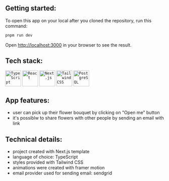 ## Getting started:

To open this app on your local after you cloned the repository, run this command:

```bash
pnpm run dev
```

Open [http://localhost:3000](http://localhost:3000) in your browser to see the result.

## Tech stack:

<div >
	<code><img width="50" src="https://user-images.githubusercontent.com/25181517/183890598-19a0ac2d-e88a-4005-a8df-1ee36782fde1.png" alt="TypeScript" title="TypeScript"/></code>
	<code><img width="50" src="https://user-images.githubusercontent.com/25181517/183897015-94a058a6-b86e-4e42-a37f-bf92061753e5.png" alt="React" title="React"/></code>
	<code><img width="50" src="https://github.com/marwin1991/profile-technology-icons/assets/136815194/5f8c622c-c217-4649-b0a9-7e0ee24bd704" alt="Next.js" title="Next.js"/></code>
	<code><img width="50" src="https://user-images.githubusercontent.com/25181517/202896760-337261ed-ee92-4979-84c4-d4b829c7355d.png" alt="Tailwind CSS" title="Tailwind CSS"/></code>
	<code><img width="50" src="https://user-images.githubusercontent.com/25181517/117208740-bfb78400-adf5-11eb-97bb-09072b6bedfc.png" alt="PostgreSQL" title="PostgreSQL"/></code>
</div>

## App features:

- user can pick up their flower bouquet by clicking on "Open me" button
- it's possiblw to share flowers with other people by sending an email with link

## Technical details:

- project created with Next.js template
- language of choice: TypeScript
- styles provided with Tailwind CSS
- animations were created with framer motion
- email provider used for sending email: sendgrid
